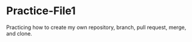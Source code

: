 # Practice-File1
Practicing how to create my own repository, branch, pull request, merge, and clone.
